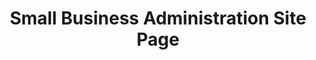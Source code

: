 ---
highlight: "false" 
title: "Small Business Administration Site Page"
description: "Continues to help small business owners and entrepreneurs start, grow, expand, and recover in the federal marketplace. SBA is the only cabinet-level federal agency fully dedicated to small business and provides counseling, capital, and contracting expertise as the nation’s only go-to resource and voice for small businesses."
url-link: "http://sba.gov"
type: "HTML"
gov-only: "false"
is-external: "true"
publication-date: "January 01, 2020"
reading-time: "5"
resource-type: "information-slick"
filter: "small-business"
audience: "industry-all-businesses"
branded-offerings: "small-business-support"
---